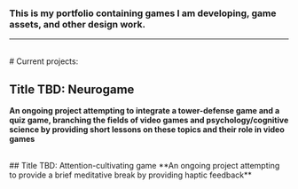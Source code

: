 ### This is my portfolio containing games I am developing, game assets, and other design work.
<hr>
<br>
# Current projects:
<br>

## Title TBD: Neurogame
**An ongoing project attempting to integrate a tower-defense game and a quiz game, branching the fields of video games and psychology/cognitive science by providing short lessons on these topics and their role in video games**


<br>
## Title TBD: Attention-cultivating game
**An ongoing project attempting to provide a brief meditative break by providing haptic feedback**








